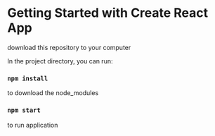 # Getting Started with Create React App

download this repository to your computer

In the project directory, you can run:
### `npm install` 
to download the node_modules
### `npm start`
to run application

